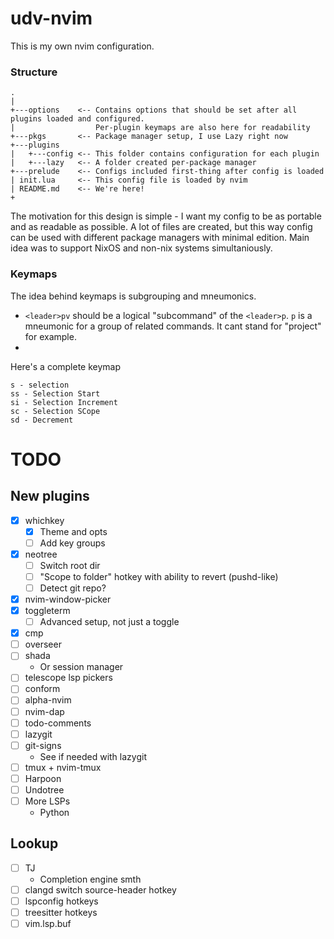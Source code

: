 # udv-nvim
This is my own nvim configuration.
<!--Yeah, I use neovim btw-->

### Structure
```
.
|
+---options    <-- Contains options that should be set after all plugins loaded and configured.
|                  Per-plugin keymaps are also here for readability
+---pkgs       <-- Package manager setup, I use Lazy right now
+---plugins
|   +---config <-- This folder contains configuration for each plugin
|   +---lazy   <-- A folder created per-package manager
+---prelude    <-- Configs included first-thing after config is loaded
| init.lua     <-- This config file is loaded by nvim
| README.md    <-- We're here!
+
```
The motivation for this design is simple - I want my config to be as portable and as readable as possible.
A lot of files are created, but this way config can be used with different package managers with minimal edition.
Main idea was to support NixOS and non-nix systems simultaniously.

### Keymaps
The idea behind keymaps is subgrouping and mneumonics.
- `<leader>pv` should be a logical "subcommand" of the `<leader>p`. `p` is a mneumonic for a group of related commands. It cant stand for "project" for example.
-  

Here's a complete keymap
```
s - selection
ss - Selection Start
si - Selection Increment
sc - Selection SCope
sd - Decrement
```

# TODO
## New plugins
- [x] whichkey 
    - [x] Theme and opts
    - [ ] Add key groups
- [x] neotree
    - [ ] Switch root dir
    - [ ] "Scope to folder" hotkey with ability to revert (pushd-like)
    - [ ] Detect git repo?
- [x] nvim-window-picker
- [x] toggleterm
    - [ ] Advanced setup, not just a toggle
- [x] cmp
- [ ] overseer
- [ ] shada
    - Or session manager
- [ ] telescope lsp pickers
- [ ] conform
- [ ] alpha-nvim
- [ ] nvim-dap
- [ ] todo-comments
- [ ] lazygit
- [ ] git-signs
    - See if needed with lazygit
- [ ] tmux + nvim-tmux
- [ ] Harpoon
- [ ] Undotree
- [ ] More LSPs
    - Python

## Lookup
- [ ] TJ
    - Completion engine smth
- [ ] clangd switch source-header hotkey
- [ ] lspconfig hotkeys
- [ ] treesitter hotkeys
- [ ] vim.lsp.buf